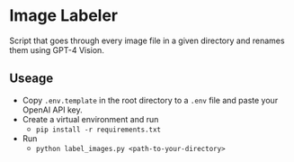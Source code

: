 # Image Labeler

Script that goes through every image file in a given directory and renames them using GPT-4 Vision.

## Useage

- Copy `.env.template` in the root directory to a `.env` file and paste your OpenAI API key.
- Create a virtual environment and run 
  - `pip install -r requirements.txt`
- Run 
  - `python label_images.py <path-to-your-directory>`